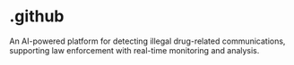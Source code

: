 # .github
An AI-powered platform for detecting illegal drug-related communications, supporting law enforcement with real-time monitoring and analysis.
